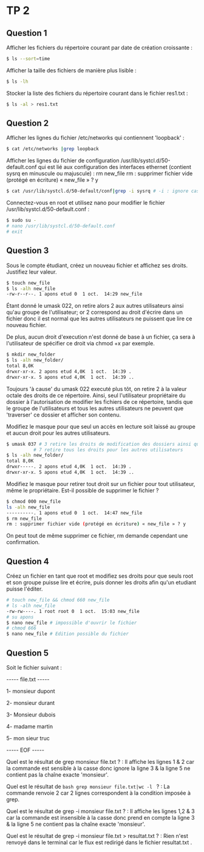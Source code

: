 # TP 2

## Question 1

Afficher les fichiers du répertoire courant par date de création croissante : 

```bash
$ ls --sort=time
```

Afficher la taille des fichiers de manière plus lisible : 

```bash
$ ls -lh
```

Stocker la liste des fichiers du répertoire courant dans le fichier res1.txt : 

```bash
$ ls -al > res1.txt
```

## Question 2

Afficher les lignes du fichier /etc/networks qui contiennent 'loopback' :

```bash
$ cat /etc/networks |grep loopback
```

Afficher les lignes du fichier de configuration /usr/lib/systcl.d/50-default.conf qui est lié aux configuration des interfaces ethernet (contient sysrq en minuscule ou majuscule) :
rm new_file 
rm : supprimer fichier vide (protégé en écriture) « new_file » ? y

```bash
$ cat /usr/lib/systcl.d/50-default/conf|grep -i sysrq # -i : ignore case
```

Connectez-vous en root et utilisez nano pour modifier le fichier /usr/lib/systcl.d/50-default.conf :

```bash
$ sudo su - 
# nano /usr/lib/systcl.d/50-default.conf
# exit
```

## Question 3

Sous le compte étudiant, créez un nouveau fichier et affichez ses droits. Justifiez leur valeur.

```bash
$ touch new_file
$ ls -alh new_file 
-rw-r--r--. 1 apons etud 0  1 oct.  14:29 new_file
```

Étant donné le umask 022, on retire alors 2 aux autres utilisateurs ainsi qu'au groupe de l'utilisateur; or 2 correspond au droit d'écrire dans un fichier donc il est normal que les autres utilisateurs ne puissent que lire ce nouveau fichier.

De plus, aucun droit d'execution n'est donné de base à un fichier, ça sera à l'utilisateur de spécifier ce droit via chmod +x par exemple.

```bash
$ mkdir new_folder
$ ls -alh new_folder/
total 8,0K
drwxr-xr-x. 2 apons etud 4,0K  1 oct.  14:39 .
drwxr-xr-x. 5 apons etud 4,0K  1 oct.  14:39 ..
```

Toujours 'à cause' du umask 022 executé plus tôt, on retire 2 à la valeur octale des droits de ce répertoire. Ainsi, seul l'utilisateur propriétaire du dossier à l'autorisation de modifier les fichiers de ce répertoire, tandis que le groupe de l'utilisateurs et tous les autres utilisateurs ne peuvent que 'traverser' ce dossier et afficher son contenu.

Modifiez le masque pour que seul un accès en lecture soit laissé au groupe et aucun droit pour les autres utilisateurs.

```bash
$ umask 037 # 3 retire les droits de modification des dossiers ainsi que le droit de 'traverser' ce même répertoire
          # 7 retire tous les droits pour les autres utilisateurs
$ ls -alh new_folder/
total 8,0K
drwxr-----. 2 apons etud 4,0K  1 oct.  14:39 .
drwxr-xr-x. 5 apons etud 4,0K  1 oct.  14:39 ..
```
Modifiez le masque pour retirer tout droit sur un fichier pour tout utilisateur, même le propriétaire. Est-il possible de supprimer le fichier ?

```bash
$ chmod 000 new_file
ls -alh new_file
----------. 1 apons etud 0  1 oct.  14:47 new_file
$ rm new_file 
rm : supprimer fichier vide (protégé en écriture) « new_file » ? y
```

On peut tout de même supprimer ce fichier, rm demande cependant une confirmation.


## Question 4

Créez un fichier en tant que root et modifiez ses droits pour que seuls root et son groupe puisse lire et écrire, puis donner les droits afin qu'un etudiant puisse l'éditer.

```bash
# touch new_file && chmod 660 new_file
# ls -alh new_file
-rw-rw----. 1 root root 0  1 oct.  15:03 new_file
# su apons 
$ nano new_file # impossible d'ouvrir le fichier
# chmod 666
$ nano new_file # Edition possible du fichier
```

## Question 5

Soit le fichier suivant : 

----- file.txt -----

1- monsieur dupont

2- monsieur durant

3- Monsieur dubois

4- madame martin

5- mon sieur truc

-----    EOF   -----

Quel est le résultat de grep monsieur file.txt ? : Il affiche les lignes 1 & 2 car la commande est sensible à la casse donc ignore la ligne 3 & la ligne 5 ne contient pas la chaîne exacte 'monsieur'.

Quel est le résultat de ```bash grep monsieur file.txt|wc -l ``` ? : La commande renvoie 2 car 2 lignes correspondent à la condition imposée à grep.


Quel est le résultat de grep -i monsieur file.txt ? : Il affiche les lignes 1,2 & 3 car la commande est insensible à la casse donc prend en compte la ligne 3 & la ligne 5 ne contient pas la chaîne exacte 'monsieur'.


Quel est le résultat de grep -i monsieur file.txt > resultat.txt ? : Rien n'est renvoyé dans le terminal car le flux est redirigé dans le fichier resultat.txt .

